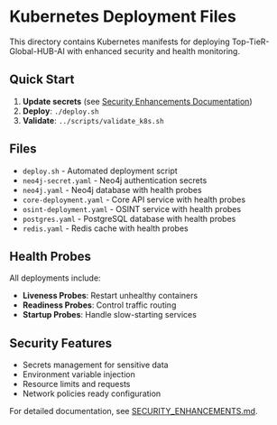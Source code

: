 # Kubernetes Deployment Files

This directory contains Kubernetes manifests for deploying Top-TieR-Global-HUB-AI with enhanced security and health monitoring.

## Quick Start

1. **Update secrets** (see [Security Enhancements Documentation](../docs/SECURITY_ENHANCEMENTS.md))
2. **Deploy**: `./deploy.sh`
3. **Validate**: `../scripts/validate_k8s.sh`

## Files

- `deploy.sh` - Automated deployment script
- `neo4j-secret.yaml` - Neo4j authentication secrets
- `neo4j.yaml` - Neo4j database with health probes
- `core-deployment.yaml` - Core API service with health probes
- `osint-deployment.yaml` - OSINT service with health probes
- `postgres.yaml` - PostgreSQL database with health probes
- `redis.yaml` - Redis cache with health probes

## Health Probes

All deployments include:
- **Liveness Probes**: Restart unhealthy containers
- **Readiness Probes**: Control traffic routing
- **Startup Probes**: Handle slow-starting services

## Security Features

- Secrets management for sensitive data
- Environment variable injection
- Resource limits and requests
- Network policies ready configuration

For detailed documentation, see [SECURITY_ENHANCEMENTS.md](../docs/SECURITY_ENHANCEMENTS.md).